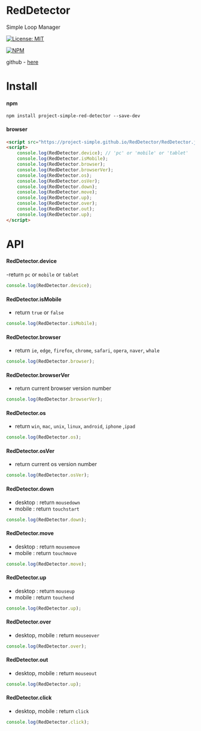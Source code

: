 # RedDetector
Simple Loop Manager

[![License: MIT](https://img.shields.io/badge/License-MIT-yellow.svg)](https://opensource.org/licenses/MIT)

[![NPM](https://nodei.co/npm/project-simple-red-detector.png)](https://npmjs.org/package/project-simple-red-detector)

github - [here](https://github.com/project-simple/RedDetector)

# Install 
#### npm 
```npm
npm install project-simple-red-detector --save-dev
```
#### browser
```html
<script src="https://project-simple.github.io/RedDetector/RedDetector.js"></script>
<script>
    console.log(RedDetector.device); // 'pc' or 'mobile' or 'tablet' 
    console.log(RedDetector.isMobile);
    console.log(RedDetector.browser);
    console.log(RedDetector.browserVer);
    console.log(RedDetector.os);
    console.log(RedDetector.osVer);
    console.log(RedDetector.down);
    console.log(RedDetector.move);
    console.log(RedDetector.up);
    console.log(RedDetector.over);
    console.log(RedDetector.out);
    console.log(RedDetector.up);
</script>
```


# API

#### RedDetector.device
-return ```pc``` or ```mobile``` or ```tablet```
```javascript
console.log(RedDetector.device);
```

#### RedDetector.isMobile
- return ```true``` or ```false```
```javascript
console.log(RedDetector.isMobile);
```

#### RedDetector.browser
- return ```ie```, ```edge```, ```firefox```, ```chrome```, ```safari```, ```opera```, ```naver```, ```whale```
```javascript
console.log(RedDetector.browser);
```

#### RedDetector.browserVer
- return current browser version number
```javascript
console.log(RedDetector.browserVer);
```

#### RedDetector.os
- return ```win```, ```mac```, ```unix```, ```linux```, ```android```, ```iphone``` ,```ipad```
```javascript
console.log(RedDetector.os);
```

#### RedDetector.osVer
- return current os version number
```javascript
console.log(RedDetector.osVer);
```


#### RedDetector.down
- desktop : return ```mousedown```
- mobile : return ```touchstart```
```javascript
console.log(RedDetector.down);
```

#### RedDetector.move
- desktop : return ```mousemove```
- mobile : return ```touchmove```
```javascript
console.log(RedDetector.move);
```

#### RedDetector.up
- desktop : return ```mouseup```
- mobile : return ```touchend```
```javascript
console.log(RedDetector.up);
```


#### RedDetector.over
- desktop, mobile : return ```mouseover```
```javascript
console.log(RedDetector.over);
```

#### RedDetector.out
- desktop, mobile : return ```mouseout```
```javascript
console.log(RedDetector.up);
```

#### RedDetector.click
- desktop, mobile : return ```click```
```javascript
console.log(RedDetector.click);
```